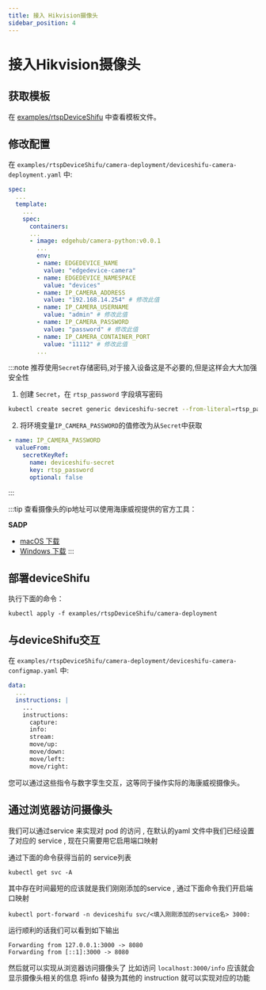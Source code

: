 ```yaml
---
title: 接入 Hikvision摄像头
sidebar_position: 4
---
```


# 接入Hikvision摄像头

## 获取模板

在 [examples/rtspDeviceShifu](https://github.com/Edgenesis/shifu/tree/main/examples/rtspDeviceShifu) 中查看模板文件。

## 修改配置

在 `examples/rtspDeviceShifu/camera-deployment/deviceshifu-camera-deployment.yaml` 中:

```yaml
spec:
  ...
  template:
    ...
    spec:
      containers:
      ...
      - image: edgehub/camera-python:v0.0.1
        ...
        env:
        - name: EDGEDEVICE_NAME
          value: "edgedevice-camera"
        - name: EDGEDEVICE_NAMESPACE
          value: "devices"
        - name: IP_CAMERA_ADDRESS
          value: "192.168.14.254" # 修改此值
        - name: IP_CAMERA_USERNAME
          value: "admin" # 修改此值
        - name: IP_CAMERA_PASSWORD
          value: "password" # 修改此值
        - name: IP_CAMERA_CONTAINER_PORT
          value: "11112" # 修改此值
        ...
```

:::note 推荐使用`Secret`存储密码,对于接入设备这是不必要的,但是这样会大大加强安全性

1. 创建 `Secret`，在 `rtsp_password` 字段填写密码

```bash
kubectl create secret generic deviceshifu-secret --from-literal=rtsp_password=your_password -n deviceshifu
```

2. 将环境变量`IP_CAMERA_PASSWORD`的值修改为从`Secret`中获取

```yaml
- name: IP_CAMERA_PASSWORD
  valueFrom:
    secretKeyRef:
      name: deviceshifu-secret
      key: rtsp_password
      optional: false
```

:::

:::tip
查看摄像头的ip地址可以使用海康威视提供的官方工具：

**SADP**

- [macOS 下载](https://www.hikvision.com/en/support/tools/hitools/cl3620e9fb51dfac31/)
- [Windows 下载](https://www.hikvision.com/en/support/tools/hitools/clea8b3e4ea7da90a9/)
:::

## 部署deviceShifu

执行下面的命令：

```
kubectl apply -f examples/rtspDeviceShifu/camera-deployment
```

## 与deviceShifu交互

在 `examples/rtspDeviceShifu/camera-deployment/deviceshifu-camera-configmap.yaml` 中:

```yaml
data:
  ...
  instructions: |
    ...
    instructions:
      capture:
      info:
      stream:
      move/up:
      move/down:
      move/left:
      move/right:
```

您可以通过这些指令与数字孪生交互，这等同于操作实际的海康威视摄像头。

## 通过浏览器访问摄像头

我们可以通过service 来实现对 pod 的访问 , 在默认的yaml 文件中我们已经设置了对应的 service , 现在只需要用它启用端口映射

通过下面的命令获得当前的 service列表 

```
kubectl get svc -A 
```
其中存在时间最短的应该就是我们刚刚添加的service , 通过下面命令我们开启端口映射

```
kubectl port-forward -n deviceshifu svc/<填入刚刚添加的service名> 3000:
```
运行顺利的话我们可以看到如下输出

```
Forwarding from 127.0.0.1:3000 -> 8080
Forwarding from [::1]:3000 -> 8080
```


然后就可以实现从浏览器访问摄像头了
比如访问 `localhost:3000/info` 应该就会显示摄像头相关的信息
将info 替换为其他的 instruction 就可以实现对应的功能
